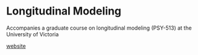 Longitudinal Modeling
============

Accompanies a graduate course on longitudinal modeling (PSY-513) at the University of Victoria

[website](http://andkov.github.io/psy533/)
